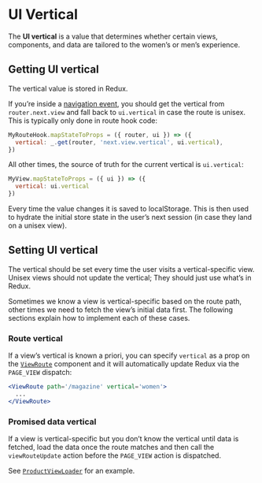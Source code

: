# UI Vertical

The **UI vertical** is a value that determines whether certain views, components, and data are tailored to the women’s or men’s experience.

## Getting UI vertical

The vertical value is stored in Redux.

If you’re inside a [navigation event](src/components/Routing/docs/guides/navigation-event.md), you should get the vertical from `router.next.view` and fall back to `ui.vertical` in case the route is unisex. This is typically only done in route hook code:

```jsx
MyRouteHook.mapStateToProps = ({ router, ui }) => ({
  vertical: _.get(router, 'next.view.vertical', ui.vertical),
})
```

All other times, the source of truth for the current vertical is `ui.vertical`:

```jsx
MyView.mapStateToProps = ({ ui }) => ({
  vertical: ui.vertical
})
```

Every time the value changes it is saved to localStorage. This is then used to hydrate the initial store state in the user’s next session (in case they land on a unisex view).

## Setting UI vertical

The vertical should be set every time the user visits a vertical-specific view. Unisex views should not update the vertical; They should just use what’s in Redux.

Sometimes we know a view is vertical-specific based on the route path, other times we need to fetch the view’s initial data first. The following sections explain how to implement each of these cases.

### Route vertical

If a view’s vertical is known a priori, you can specify `vertical` as a prop on the [`ViewRoute`](src/components/Routing/ViewRoute.js) component and it will automatically update Redux via the `PAGE_VIEW` dispatch:

```jsx
<ViewRoute path='/magazine' vertical='women'>
  ...
</ViewRoute>
```

### Promised data vertical

If a view is vertical-specific but you don’t know the vertical until data is fetched, load the data once the route matches and then call the `viewRouteUpdate` action before the `PAGE_VIEW` action is dispatched.

See [`ProductViewLoader`](src/components/RouteHooks/ProductViewLoader.js) for an example.
